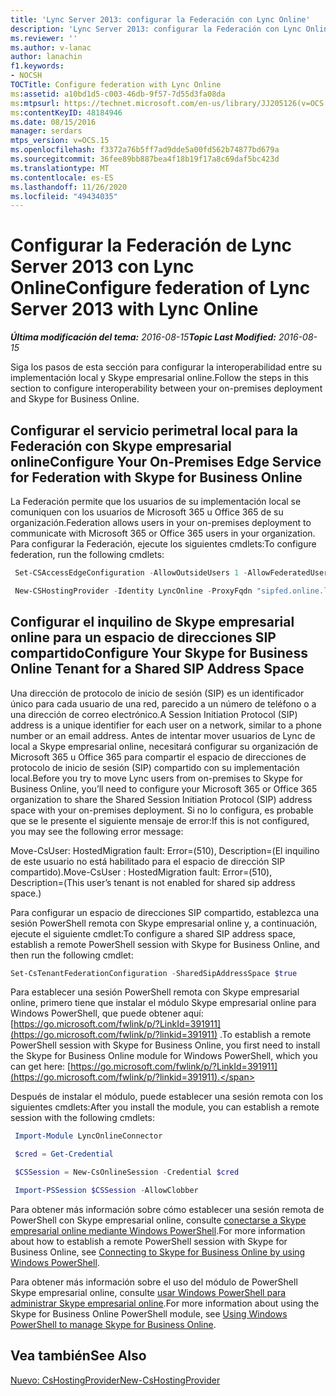 ```yaml
---
title: 'Lync Server 2013: configurar la Federación con Lync Online'
description: 'Lync Server 2013: configurar la Federación con Lync Online.'
ms.reviewer: ''
ms.author: v-lanac
author: lanachin
f1.keywords:
- NOCSH
TOCTitle: Configure federation with Lync Online
ms:assetid: a10bd1d5-c003-46db-9f57-7d55d3fa08da
ms:mtpsurl: https://technet.microsoft.com/en-us/library/JJ205126(v=OCS.15)
ms:contentKeyID: 48184946
ms.date: 08/15/2016
manager: serdars
mtps_version: v=OCS.15
ms.openlocfilehash: f3372a76b5ff7ad9dde5a00fd562b74877bd679a
ms.sourcegitcommit: 36fee89bb887bea4f18b19f17a8c69daf5bc423d
ms.translationtype: MT
ms.contentlocale: es-ES
ms.lasthandoff: 11/26/2020
ms.locfileid: "49434035"
---
```

# <a name="configure-federation-of-lync-server-2013-with-lync-online"></a><span data-ttu-id="c955c-103">Configurar la Federación de Lync Server 2013 con Lync Online</span><span class="sxs-lookup"><span data-stu-id="c955c-103">Configure federation of Lync Server 2013 with Lync Online</span></span>

<div data-xmlns="http://www.w3.org/1999/xhtml">

<div class="topic" data-xmlns="http://www.w3.org/1999/xhtml" data-msxsl="urn:schemas-microsoft-com:xslt" data-cs="https://msdn.microsoft.com/">

<div data-asp="https://msdn2.microsoft.com/asp">



</div>

<div id="mainSection">

<div id="mainBody"><span data-ttu-id="c955c-104">

<span> </span></span><span class="sxs-lookup"><span data-stu-id="c955c-104">

<span> </span></span></span>

<span data-ttu-id="c955c-105">_**Última modificación del tema:** 2016-08-15_</span><span class="sxs-lookup"><span data-stu-id="c955c-105">_**Topic Last Modified:** 2016-08-15_</span></span>

<span data-ttu-id="c955c-106">Siga los pasos de esta sección para configurar la interoperabilidad entre su implementación local y Skype empresarial online.</span><span class="sxs-lookup"><span data-stu-id="c955c-106">Follow the steps in this section to configure interoperability between your on-premises deployment and Skype for Business Online.</span></span>

<span id="a"></span>

<div>

## <a name="configure-your-on-premises-edge-service-for-federation-with-skype-for-business-online"></a><span data-ttu-id="c955c-107">Configurar el servicio perimetral local para la Federación con Skype empresarial online</span><span class="sxs-lookup"><span data-stu-id="c955c-107">Configure Your On-Premises Edge Service for Federation with Skype for Business Online</span></span>

<span data-ttu-id="c955c-108">La Federación permite que los usuarios de su implementación local se comuniquen con los usuarios de Microsoft 365 u Office 365 de su organización.</span><span class="sxs-lookup"><span data-stu-id="c955c-108">Federation allows users in your on-premises deployment to communicate with Microsoft 365 or Office 365 users in your organization.</span></span> <span data-ttu-id="c955c-109">Para configurar la Federación, ejecute los siguientes cmdlets:</span><span class="sxs-lookup"><span data-stu-id="c955c-109">To configure federation, run the following cmdlets:</span></span>

   ```powershell
    Set-CSAccessEdgeConfiguration -AllowOutsideUsers 1 -AllowFederatedUsers 1 -UseDnsSrvRouting -EnablePartnerDiscovery $True
   ```

   ```powershell
    New-CSHostingProvider -Identity LyncOnline -ProxyFqdn "sipfed.online.lync.com" -Enabled $true -EnabledSharedAddressSpace $true -HostsOCSUsers $true -VerificationLevel UseSourceVerification -IsLocal $false -AutodiscoverUrl https://webdir.online.lync.com/Autodiscover/AutodiscoverService.svc/root
   ```

</div>

<span id="b"></span>

<div>

## <a name="configure-your-skype-for-business-online-tenant-for-a-shared-sip-address-space"></a><span data-ttu-id="c955c-110">Configurar el inquilino de Skype empresarial online para un espacio de direcciones SIP compartido</span><span class="sxs-lookup"><span data-stu-id="c955c-110">Configure Your Skype for Business Online Tenant for a Shared SIP Address Space</span></span>

<span data-ttu-id="c955c-111">Una dirección de protocolo de inicio de sesión (SIP) es un identificador único para cada usuario de una red, parecido a un número de teléfono o a una dirección de correo electrónico.</span><span class="sxs-lookup"><span data-stu-id="c955c-111">A Session Initiation Protocol (SIP) address is a unique identifier for each user on a network, similar to a phone number or an email address.</span></span> <span data-ttu-id="c955c-112">Antes de intentar mover usuarios de Lync de local a Skype empresarial online, necesitará configurar su organización de Microsoft 365 u Office 365 para compartir el espacio de direcciones de protocolo de inicio de sesión (SIP) compartido con su implementación local.</span><span class="sxs-lookup"><span data-stu-id="c955c-112">Before you try to move Lync users from on-premises to Skype for Business Online, you’ll need to configure your Microsoft 365 or Office 365 organization to share the Shared Session Initiation Protocol (SIP) address space with your on-premises deployment.</span></span> <span data-ttu-id="c955c-113">Si no lo configura, es probable que se le presente el siguiente mensaje de error:</span><span class="sxs-lookup"><span data-stu-id="c955c-113">If this is not configured, you may see the following error message:</span></span>

<span data-ttu-id="c955c-114">Move-CsUser: HostedMigration fault: Error=(510), Description=(El inquilino de este usuario no está habilitado para el espacio de dirección SIP compartido).</span><span class="sxs-lookup"><span data-stu-id="c955c-114">Move-CsUser : HostedMigration fault: Error=(510), Description=(This user’s tenant is not enabled for shared sip address space.)</span></span>

<span data-ttu-id="c955c-115">Para configurar un espacio de direcciones SIP compartido, establezca una sesión PowerShell remota con Skype empresarial online y, a continuación, ejecute el siguiente cmdlet:</span><span class="sxs-lookup"><span data-stu-id="c955c-115">To configure a shared SIP address space, establish a remote PowerShell session with Skype for Business Online, and then run the following cmdlet:</span></span>
```powershell
Set-CsTenantFederationConfiguration -SharedSipAddressSpace $true
```
<span data-ttu-id="c955c-116">Para establecer una sesión PowerShell remota con Skype empresarial online, primero tiene que instalar el módulo Skype empresarial online para Windows PowerShell, que puede obtener aquí: [https://go.microsoft.com/fwlink/p/?LinkId=391911](https://go.microsoft.com/fwlink/p/?linkid=391911) .</span><span class="sxs-lookup"><span data-stu-id="c955c-116">To establish a remote PowerShell session with Skype for Business Online, you first need to install the Skype for Business Online module for Windows PowerShell, which you can get here: [https://go.microsoft.com/fwlink/p/?LinkId=391911](https://go.microsoft.com/fwlink/p/?linkid=391911).</span></span>

<span data-ttu-id="c955c-117">Después de instalar el módulo, puede establecer una sesión remota con los siguientes cmdlets:</span><span class="sxs-lookup"><span data-stu-id="c955c-117">After you install the module, you can establish a remote session with the following cmdlets:</span></span>

   ```powershell
    Import-Module LyncOnlineConnector
   ```

   ```powershell
    $cred = Get-Credential
   ``` 

   ```powershell
    $CSSession = New-CsOnlineSession -Credential $cred
   ```

   ```powershell
    Import-PSSession $CSSession -AllowClobber
   ```

<span data-ttu-id="c955c-118">Para obtener más información sobre cómo establecer una sesión remota de PowerShell con Skype empresarial online, consulte [conectarse a Skype empresarial online mediante Windows PowerShell](https://docs.microsoft.com/SkypeForBusiness/set-up-your-computer-for-windows-powershell/set-up-your-computer-for-windows-powershell).</span><span class="sxs-lookup"><span data-stu-id="c955c-118">For more information about how to establish a remote PowerShell session with Skype for Business Online, see [Connecting to Skype for Business Online by using Windows PowerShell](https://docs.microsoft.com/SkypeForBusiness/set-up-your-computer-for-windows-powershell/set-up-your-computer-for-windows-powershell).</span></span>

<span data-ttu-id="c955c-119">Para obtener más información sobre el uso del módulo de PowerShell Skype empresarial online, consulte [usar Windows PowerShell para administrar Skype empresarial online](https://docs.microsoft.com/SkypeForBusiness/set-up-your-computer-for-windows-powershell/set-up-your-computer-for-windows-powershell).</span><span class="sxs-lookup"><span data-stu-id="c955c-119">For more information about using the Skype for Business Online PowerShell module, see [Using Windows PowerShell to manage Skype for Business Online](https://docs.microsoft.com/SkypeForBusiness/set-up-your-computer-for-windows-powershell/set-up-your-computer-for-windows-powershell).</span></span>

</div>

<div>

## <a name="see-also"></a><span data-ttu-id="c955c-120">Vea también</span><span class="sxs-lookup"><span data-stu-id="c955c-120">See Also</span></span>


[<span data-ttu-id="c955c-121">Nuevo: CsHostingProvider</span><span class="sxs-lookup"><span data-stu-id="c955c-121">New-CsHostingProvider</span></span>](https://docs.microsoft.com/powershell/module/skype/New-CsHostingProvider)  
  

<span data-ttu-id="c955c-122"></div>

</div>

<span> </span>

</div>

</div>

</span><span class="sxs-lookup"><span data-stu-id="c955c-122"></div>

</div>

<span> </span>

</div>

</div>

</span></span></div>
